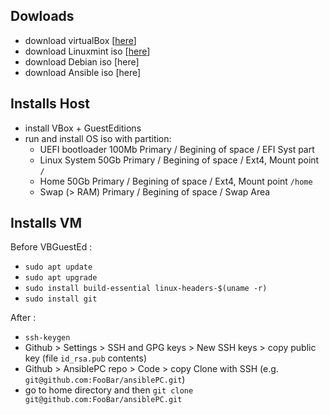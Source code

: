## Dowloads
- download virtualBox [[here](https://www.virtualbox.org/wiki/Downloads)]
- download Linuxmint iso [[here](https://www.linuxmint.com/download.php)]
- download Debian iso [here]
- download Ansible iso [here]

## Installs Host
- install VBox + GuestEditions
- run and install OS iso with partition:
	- UEFI bootloader 100Mb Primary / Begining of space / EFI Syst part  
	- Linux System 50Gb Primary / Begining of space / Ext4, Mount point `/`
	- Home 50Gb Primary / Begining of space / Ext4, Mount point `/home`
	- Swap (> RAM) Primary / Begining of space / Swap Area

## Installs VM
Before VBGuestEd : 
- `sudo apt update` 
- `sudo apt upgrade`
- `sudo install build-essential linux-headers-$(uname -r)`
- `sudo install git`

After :
- `ssh-keygen`
- Github > Settings > SSH and GPG keys > New SSH keys > copy public key (file `id_rsa.pub` contents)
- Github > AnsiblePC repo > Code > copy Clone with SSH (e.g. `git@github.com:FooBar/ansiblePC.git`)
- go to home directory and then `git clone git@github.com:FooBar/ansiblePC.git`
